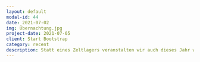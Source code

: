 ```yaml
---
layout: default
modal-id: 44
date: 2021-07-02
img: Übernachtung.jpg
project-date: 2021-07-05
client: Start Bootstrap
category: recent
description: Statt eines Zeltlagers veranstalten wir auch dieses Jahr wieder eine Ferienfreizeit vor Ort im Gemeindegarten. WIr werden in der ersten und der letzten Ferienwoche mit den Kindern Basteln, Spielen und gemeinsam Mittagessen. Das Angebot gilt für Kinder von 8 bis 13 Jahren. Falls auch Ihr Kind Interesse hat mit zu machen nehmen Sie gerne Kontakt auf! 
---
```

